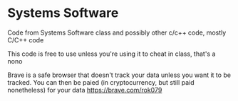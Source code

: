 # Systems Software
 Code from Systems Software class and possibly other c/c++ code, mostly C/C++ code

This code is free to use unless you're using it to cheat in class, that's a nono

Brave is a safe browser that doesn't track your data unless you want it to be tracked. You can then be paied (in cryptocurrency, but still paid nonetheless) for your data https://brave.com/rok079
